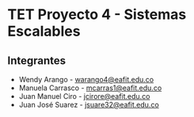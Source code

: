# TET Proyecto 4 - Sistemas Escalables

## Integrantes

* Wendy Arango - warango4@eafit.edu.co
* Manuela Carrasco - mcarras1@eafit.edu.co
* Juan Manuel Ciro - jcirore@eafit.edu.co
* Juan José Suarez - jsuare32@eafit.edu.co


